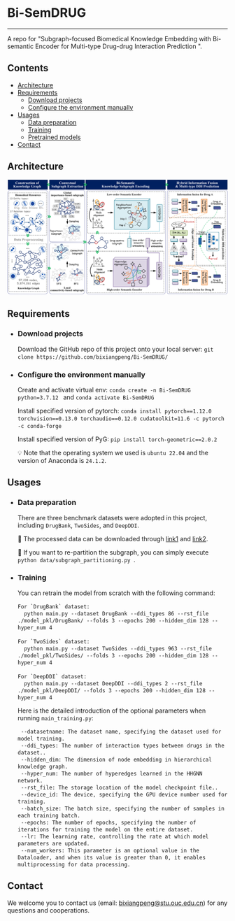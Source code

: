 # Bi-SemDRUG
---
A repo for "Subgraph-focused Biomedical Knowledge Embedding with Bi-semantic Encoder for Multi-type Drug-drug Interaction Prediction ".

## Contents

* [Architecture](#Architecture)
* [Requirements](#requirements)
   * [Download projects](#download-projects)
   * [Configure the environment manually](#configure-the-environment-manually)
* [Usages](#usages)
   * [Data preparation](#data-preparation)
   * [Training](#training)
   * [Pretrained models](#pretrained-models)
* [Contact](#contact)

## Architecture
![Bi-SemDRUG architecture](https://github.com/bixiangpeng/Bi-SemDRUG/blob/main/architecture.png)

## Requirements

* ### Download projects

   Download the GitHub repo of this project onto your local server: `git clone https://github.com/bixiangpeng/Bi-SemDRUG/`


* ### Configure the environment manually

   Create and activate virtual env: `conda create -n Bi-SemDRUG python=3.7.12 ` and `conda activate Bi-SemDRUG`
   
   Install specified version of pytorch: `conda install pytorch==1.12.0 torchvision==0.13.0 torchaudio==0.12.0 cudatoolkit=11.6 -c pytorch -c conda-forge`
   
   Install specified version of PyG: `pip install torch-geometric==2.0.2`
   
   :bulb: Note that the operating system we used is `ubuntu 22.04` and the version of Anaconda is `24.1.2`.

  
##  Usages

* ### Data preparation
  There are three benchmark datasets were adopted in this project, including `DrugBank`, `TwoSides`, and `DeepDDI`.

  🌳 The processed data can be downloaded through [link1](https://pan.baidu.com/s/1BAeE5P5mFJSAK02P5f223g?pwd=8aym) and [link2](https://pan.baidu.com/s/1XLWvZQATrfXagoX_7Ey7yg?pwd=vvb7).
  
  🌳 If you want to re-partition the subgraph, you can simply execute `python data/subgraph_partitioning.py `.


* ### Training
  You can retrain the model from scratch with the following command:
  ```text
  For `DrugBank` dataset:
    python main.py --dataset DrugBank --ddi_types 86 --rst_file ./model_pkl/DrugBank/ --folds 3 --epochs 200 --hidden_dim 128 --hyper_num 4 

  For `TwoSides` dataset:
    python main.py --dataset TwoSides --ddi_types 963 --rst_file ./model_pkl/TwoSides/ --folds 3 --epochs 200 --hidden_dim 128 --hyper_num 4 

  For `DeepDDI` dataset:
    python main.py --dataset DeepDDI --ddi_types 2 --rst_file ./model_pkl/DeepDDI/ --folds 3 --epochs 200 --hidden_dim 128 --hyper_num 4 

   ```
  
  Here is the detailed introduction of the optional parameters when running `main_training.py`:
   ```text
    --datasetname: The dataset name, specifying the dataset used for model training.
    --ddi_types: The number of interaction types between drugs in the dataset..
    --hidden_dim: The dimension of node embedding in hierarchical knowledge graph.
    --hyper_num: The number of hyperedges learned in the HHGNN network.
    --rst_file: The storage location of the model checkpoint file..
    --device_id: The device, specifying the GPU device number used for training.
    --batch_size: The batch size, specifying the number of samples in each training batch.
    --epochs: The number of epochs, specifying the number of iterations for training the model on the entire dataset.
    --lr: The learning rate, controlling the rate at which model parameters are updated.
    --num_workers: This parameter is an optional value in the Dataloader, and when its value is greater than 0, it enables multiprocessing for data processing.
   ```

## Contact

We welcome you to contact us (email: bixiangpeng@stu.ouc.edu.cn) for any questions and cooperations.

